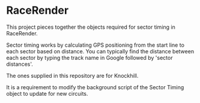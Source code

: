 # RaceRender

This project pieces together the objects required for sector timing in RaceRender. 

Sector timing works by calculating GPS positioning from the start line to each sector based on distance. You can typically find the distance between each sector by typing the track name in Google followed by 'sector distances'.

The ones supplied in this repository are for Knockhill.

It is a requirement to modify the background script of the Sector Timing object to update for new circuits.